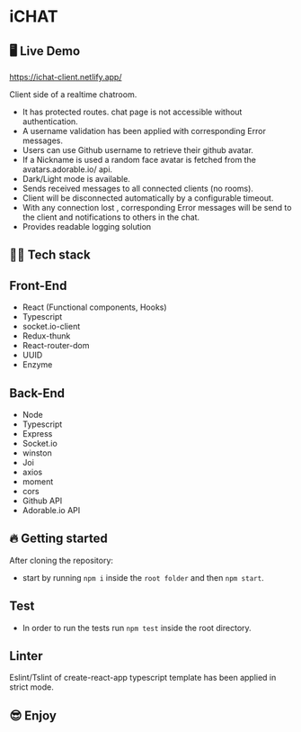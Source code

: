 # iCHAT

## 🖥 Live Demo

https://ichat-client.netlify.app/

Client side of a realtime chatroom.

- It has protected routes. chat page is not accessible without authentication.
- A username validation has been applied with corresponding Error messages.
- Users can use Github username to retrieve their github avatar.
- If a Nickname is used a random face avatar is fetched from the avatars.adorable.io/ api.
- Dark/Light mode is available.
- Sends received messages to all connected clients (no rooms).
- Client will be disconnected automatically by a configurable timeout.
- With any connection lost , corresponding Error messages will be send to the client and notifications to others in the chat.
- Provides readable logging solution

## 👨‍💻 Tech stack

## Front-End

- React (Functional components, Hooks)
- Typescript
- socket.io-client
- Redux-thunk
- React-router-dom
- UUID
- Enzyme

## Back-End

- Node
- Typescript
- Express
- Socket.io
- winston
- Joi
- axios
- moment
- cors
- Github API
- Adorable.io API

## 🔥 Getting started

After cloning the repository:

- start by running `npm i` inside the `root folder` and then `npm start`.

## Test

- In order to run the tests run `npm test` inside the root directory.

## Linter

Eslint/Tslint of create-react-app typescript template has been applied in strict mode.

## 😎 Enjoy

